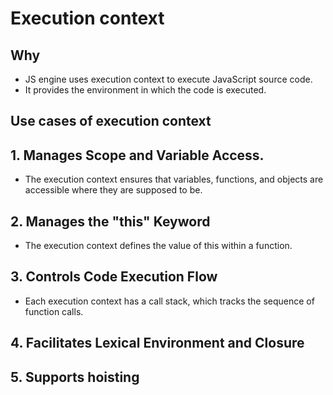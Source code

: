# Execution context

## Why 

- JS engine uses execution context to execute JavaScript source code.
- It provides the environment in which the code is executed.

## Use cases of execution context

##  1. Manages Scope and Variable Access.

- The execution context ensures that variables, functions, and objects are accessible where they are supposed to be.

## 2. Manages the "this" Keyword

- The execution context defines the value of this within a function.

## 3. Controls Code Execution Flow

- Each execution context has a call stack, which tracks the sequence of function calls.

## 4. Facilitates Lexical Environment and Closure

## 5. Supports hoisting

